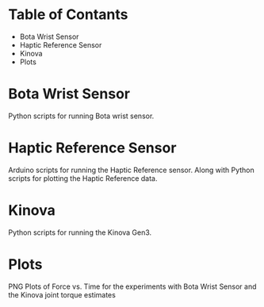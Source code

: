 # Table of Contants
- Bota Wrist Sensor
- Haptic Reference Sensor
- Kinova
- Plots

  

# Bota Wrist Sensor
Python scripts for running Bota wrist sensor.

# Haptic Reference Sensor
Arduino scripts for running the Haptic Reference sensor. Along with Python scripts for plotting the Haptic Reference data.

# Kinova
Python scripts for running the Kinova Gen3.

# Plots
PNG Plots of Force vs. Time for the experiments with Bota Wrist Sensor and the Kinova joint torque estimates
